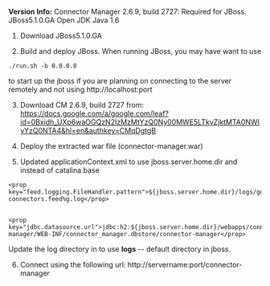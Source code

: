 **Version Info:**
Connector Manager 2.6.9, build 2727: Required for JBoss.
JBoss5.1.0.GA
Open JDK Java 1.6


1) Download JBoss5.1.0.GA

2) Build and deploy JBoss.
When running JBoss, you may have want to use
```
./run.sh -b 0.0.0.0 
```
to start up the jboss if you are planning on connecting to the server remotely and not using http://localhost:port

3) Download CM 2.6.9, build 2727 from:
https://docs.google.com/a/google.com/leaf?id=0Bxidh_UXp6waOGQzN2IzMzMtYzQ0Ny00MWE5LTkyZjktMTA0NWIyYzQ0NTA4&hl=en&authkey=CMqDgtgB

4) Deploy the extracted war file (connector-manager.war)

5) Updated applicationContext.xml to use jboss.server.home.dir and  instead of catalina.base

```
<prop key="feed.logging.FileHandler.pattern">${jboss.server.home.dir}/logs/google-connectors.feed%g.log</prop>


<prop key="jdbc.datasource.url">jdbc:h2:${jboss.server.home.dir}/webapps/connector-manager/WEB-INF/connector_manager.dbstore/connector-manager</prop>
```

Update the log directory in to use **logs** -- default directory in jboss.

6) Connect using the following url: http://servername:port/connector-manager